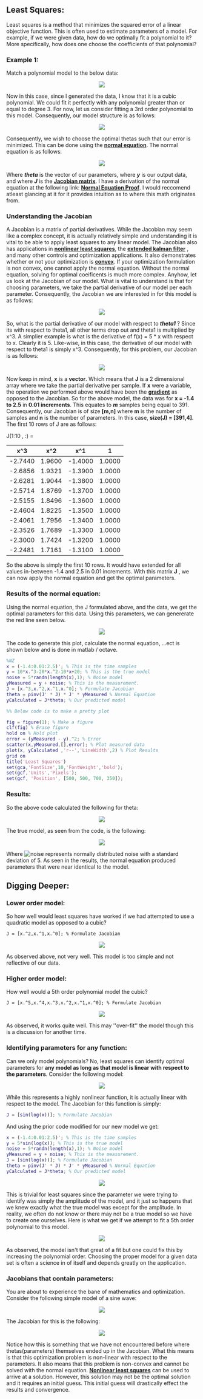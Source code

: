 
## Least Squares: 

Least squares is a method that minimizes the squared error of a linear objective function. This is often used to estimate parameters of a model. 
For example, if we were given data, how do we optimally fit a polynomial to it? More specifically, how does one choose the coefficients of that polynomial?

### Example 1:

Match a polynomial model to the below data:

<p align="center">
<img src ="Images/LSQ_2.PNG">
</p>

Now in this case, since I generated the data, I know that it is a cubic polynomial. We could fit it perfectly with any polynomial greater than or equal to degree 3. For now, let us consider fitting a 3rd order polynomial to this model. Consequently, our model structure is as follows: 

<p align="center">
<img src ="Images/LSQ_3.PNG">
</p>

Consequently, we wish to choose the optimal thetas such that our error is minimized. This can be done using the [**normal equation**](https://en.wikipedia.org/wiki/Ordinary_least_squares). The normal equation is as follows: 

<p align="center">
<img src ="Images/LSQ_4.PNG">
</p>

Where **_theta_** is the vector of our parameters, where **_y_** is our output data, and where **_J_** is the [**Jacobian matrix**](https://en.wikipedia.org/wiki/Jacobian_matrix_and_determinant). I have a derivation of the normal equation at the following link: [**Normal Equation Proof**](NormalEquationProof.ipynb). I would reccomend atleast glancing at it for it provides intuition as to where this math originates from. 

### Understanding the Jacobian

 A Jacobian is a matrix of partial derivatives. While the Jacobian may seem like a complex concept, it is actually relatively simple and understanding it is vital to be able to apply least squares to any linear model. The Jacobian also has applications in [**nonlinear least squares**](https://en.wikipedia.org/wiki/Non-linear_least_squares), the [**extended kalman filter**](https://en.wikipedia.org/wiki/Extended_Kalman_filter) , and many other controls and optimization applications. It also demonstrates whether or not your optimization is [**convex**](https://en.wikipedia.org/wiki/Convex_optimization). If your optimization formulation is non convex, one cannot apply the normal equation. Without the normal equation, solving for optimal coeificents is much more complex. Anyhow, let us look at the Jacobian of our model. What is vital to understand is that for choosing parameters, we take the partial derivative of our model per each parameter. Consequently, the Jacobian we are interested in for this model is as follows:

<p align="center">
<img src ="Images/LSQ_5.PNG">
</p>

So, what is the partial derivative of our model with respect to **_theta1_** ? Since its with respect to theta1, all other terms drop out and theta1 is multiplied by x^3. A simplier example is what is the derivative of f(x) = 5 * x with respect to x. Clearly it is 5. Like-wise, in this case, the derivative of our model with respect to theta1 is simply x^3. Consequently, for this problem, our Jacobian is as follows:

 <p align="center">
<img src ="Images/LSQ_6.PNG">
</p>

Now keep in mind, **x** is a **vector**. Which means that **J** is a 2 dimensional  array where we take the partial derivative per sample. If **x** were a variable, the operation we performed above would have been the [**gradient**](https://en.wikipedia.org/wiki/Gradient) as opposed to the Jacobian. So for the above model, the data was for **x = -1.4 to 2.5** in **0.01 increments**. This equates to **_m_** samples being equal to 391. Consequently, our Jacobian is of size **[m,n]** where **m** is the number of samples and **n** is the number of parameters. In this case, **size(J) = [391,4]**. The first 10 rows of J are as follows:

J(1:10 , :) = 


| x^3 | x^2 | x^1 | 1 | 
|----|----|----|----| 
| -2.7440 |    1.9600 |   -1.4000 |    1.0000 |
|   -2.6856 |   1.9321  | -1.3900 |   1.0000
|   -2.6281  |  1.9044  | -1.3800  |  1.0000
|   -2.5714   | 1.8769  | -1.3700  |  1.0000
|  -2.5155    |1.8496   |-1.3600   | 1.0000
|   -2.4604   | 1.8225  | -1.3500  |  1.0000
|   -2.4061   | 1.7956  | -1.3400  |  1.0000
|   -2.3526   | 1.7689  | -1.3300  |  1.0000
|   -2.3000   | 1.7424 |  -1.3200  |  1.0000
|   -2.2481   | 1.7161|   -1.3100  |  1.0000

So the above is simply the first 10 rows. It would have extended for all values in-between -1.4 and 2.5 in 0.01 increments. With this matrix **J** , we can now apply the normal equation and get the optimal parameters. 

### Results of the normal equation:

Using the normal equation, the J formulated above, and the data, we get the optimal parameters for this data. Using this parameters, we can genererate the red line seen below. 

<p align="center">
<img src ="Images/LSQ_1.PNG">
</p>

The code to generate this plot, calculate the normal equation, ...ect is shown below and is done in matlab / octave. 

```matlab
%NZ
x = (-1.4:0.01:2.5)'; % This is the time samples 
y = 10*x.^3-20*x.^2-10*x+20; % This is the true model
noise = 5*randn(length(x),1); % Noise model 
yMeasured = y + noise; % This is the measurement. 
J = [x.^3,x.^2,x.^1,x.^0]; % Formulate Jacobian 
theta = pinv(J' * J) * J' * yMeasured % Normal Equation
yCalculated = J*theta; % Our predicted model

%% Below code is to make a pretty plot 

fig = figure(1); % Make a figure
clf(fig) % Erase figure
hold on % Hold plot
error = (yMeasured - y).^2; % Error
scatter(x,yMeasured,[],error); % Plot measured data 
plot(x, yCalculated ,'r--','LineWidth',2) % Plot Results
grid on
title('Least Squares')
set(gca,'FontSize',10,'FontWeight','bold');
set(gcf,'Units','Pixels');
set(gcf, 'Position', [500, 500, 700, 350]);
```

### Results: 

So the above code calculated the following for theta: 

<p align="center">
<img src ="Images/LSQ_7.PNG">
</p>

The true model, as seen from the code, is the following: 

<p align="center">
<img src ="Images/LSQ_8.PNG">
</p>

Where  ![noise](Images/LSQ_9.PNG) represents normally distributed noise with a standard deviation of 5. As seen in the results, the normal equation produced parameters that were near identical to the model. 

## Digging Deeper: 

### Lower order model: 

So how well would least squares have worked if we had attempted to use a quadratic model as opposed to a cubic? 

```
J = [x.^2,x.^1,x.^0]; % Formulate Jacobian 
```

<p align="center">
<img src ="Images/LSQ_10.PNG">
</p>

As observed above, not very well. This model is too simple and not reflective of our data.

### Higher order model:

How well would a 5th order polynomial model the cubic?

```
J = [x.^5,x.^4,x.^3,x.^2,x.^1,x.^0]; % Formulate Jacobian 
```

<p align="center">
<img src ="Images/LSQ_11.PNG">
</p>

As observed, it works quite well. This may ''over-fit'' the model though this is a discussion for another time. 

### Identifying parameters for any function:

Can we only model polynomials? No, least squares can identify optimal parameters for **any model as long as that model is linear with respect to the parameters**. Consider the following model: 
<p align="center">
<img src ="Images/LSQ_13.PNG">
</p>
While this represents a highly nonlinear function, it is actually linear with respect to the model. The Jacobian for this function is simply:

```matlab
J = [sin(log(x))]; % Formulate Jacobian 
```

And using the prior code modified for our new model we get: 

```matlab
x = (-1.4:0.01:2.5)'; % This is the time samples 
y = 5*sin(log(x)); % This is the true model
noise = 5*randn(length(x),1); % Noise model 
yMeasured = y + noise; % This is the measurement. 
J = [sin(log(x))]; % Formulate Jacobian 
theta = pinv(J' * J) * J' * yMeasured % Normal Equation
yCalculated = J*theta; % Our predicted model
```

<p align="center">
<img src ="Images/LSQ_12.PNG">
</p>

This is trivial for least squares since the parameter we were trying to identify was simply the amplitude of the model, and it just so happens that we knew exactly what the true model was except for the amplitude. In reality, we often do not know or there may not be a true model so we have to create one ourselves. Here is what we get if we attempt to fit a 5th order polynomial to this model. 

<p align="center">
<img src ="Images/LSQ_14.PNG">
</p>

As observed, the model isn't that great of a fit but one could fix this by increasing the polynomial order. Choosing the proper model for a given data set is often a science in of itself and depends greatly on the application. 

### Jacobians that contain parameters:
You are about to experience the bane of mathematics and optimization. Consider the following simple model of a sine wave:

<p align="center">
<img src ="Images/LSQ_15.PNG">
</p>

The Jacobian for this is the following: 

<p align="center">
<img src ="Images/LSQ_16.PNG">
</p>

Notice how this is something that we have not encountered before where thetas(parameters) themselves ended up in the Jacobian. What this means is that this optimization problem is non-linear with respect to the parameters. It also means that this problem is non-convex and cannot be solved with the normal equation. [**Nonlinear least squares**](https://en.wikipedia.org/wiki/Non-linear_least_squares) can be used to arrive at a solution. However, this solution may not be the optimal solution and it requires an initial guess. This initial guess will drastically effect the results and convergence. 

